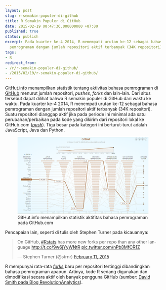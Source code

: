 ```yaml
---
layout: post
slug: r-semakin-populer-di-github
title: R Semakin Populer di GitHub
date: 2015-02-19 00:47:36.000000000 +07:00
published: true
status: publish
excerpt: Pada kuarter ke-4 2014, R menempati urutan ke-12 sebagai bahasa
  pemrograman dengan jumlah repositori aktif terbanyak (34K repositori)
tags:
- R
redirect_from:
- /r/r-semakin-populer-di-github/
- /2015/02/19/r-semakin-populer-di-github/
---
```

[GitHut.info](http://githut.info/) menampilkan statistik tentang
aktivitas bahasa pemrograman di [GitHub](https://github.com/) menurut
jumlah repositori, *pushes*, *forks* dan lain-lain. Dari situs tersebut
dapat dilihat bahwa R semakin populer di GitHub dari waktu ke waktu.
Pada kuarter ke-4 2014, R menempati urutan ke-12 sebagai bahasa
pemrograman dengan jumlah repositori aktif terbanyak (34K repositori).
Suatu repositori dianggap aktif jika pada periode ini minimal ada satu
perubahan/perbaikan pada kode yang dikirim dari repositori lokal ke
GitHub.com
([*push*](https://help.github.com/articles/github-glossary/#push)). Tiga
besar pada kategori ini berturut-turut adalah JavaScript, Java dan
Python.

<figure>
  <img src="image/GitHut.png">
  <figcaption>GitHut.info menampilkan statistik aktifitas bahasa pemrograman pada GitHub.com </figcaption>
</figure> 

Pencapaian lain, seperti di tulis oleh Stephen Turner pada kicauannya:

<blockquote class="twitter-tweet"><p lang="en" dir="ltr">On GitHub, <a href="https://twitter.com/hashtag/Rstats?src=hash&amp;ref_src=twsrc%5Etfw">#Rstats</a> has more new forks per repo than any other language <a href="http://t.co/9w6jYyWNtR">http://t.co/9w6jYyWNtR</a> <a href="http://t.co/nPb8MfOR1Z">pic.twitter.com/nPb8MfOR1Z</a></p>&mdash; Stephen Turner (@strnr) <a href="https://twitter.com/strnr/status/565525852226867202?ref_src=twsrc%5Etfw">February 11, 2015</a></blockquote> <script async src="https://platform.twitter.com/widgets.js" charset="utf-8"></script>


R mempunyai rata-rata
[*forks*](https://help.github.com/articles/github-glossary/#fork) baru
per repositori tertinggi dibandingkan bahasa pemrograman apapun.
Artinya, kode R sedang digunakan dan dimodifikasi secara aktif oleh
banyak pengguna GitHub (sumber: [David Smith pada Blog
RevolutionAnalytics](http://blog.revolutionanalytics.com/2015/02/r-among-top-languages-on-github.html)).
